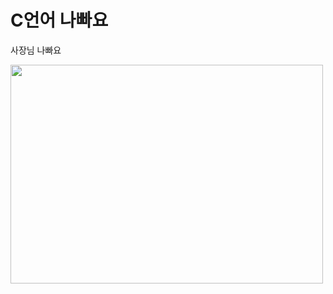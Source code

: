 # C언어 나빠요
사장님 나빠요

<img src="https://user-images.githubusercontent.com/99241871/173236880-b2c4c08e-07c8-4984-a749-9458c07b27cf.png" width="500" height="350">
